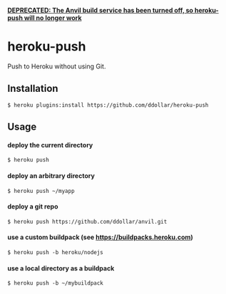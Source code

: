**[DEPRECATED: The Anvil build service has been turned off, so heroku-push will no longer work](https://devcenter.heroku.com/changelog-items/613)**

# heroku-push

Push to Heroku without using Git.

## Installation

    $ heroku plugins:install https://github.com/ddollar/heroku-push

## Usage

#### deploy the current directory

    $ heroku push

#### deploy an arbitrary directory

    $ heroku push ~/myapp

#### deploy a git repo

    $ heroku push https://github.com/ddollar/anvil.git

#### use a custom buildpack (see https://buildpacks.heroku.com)

    $ heroku push -b heroku/nodejs

#### use a local directory as a buildpack

    $ heroku push -b ~/mybuildpack
